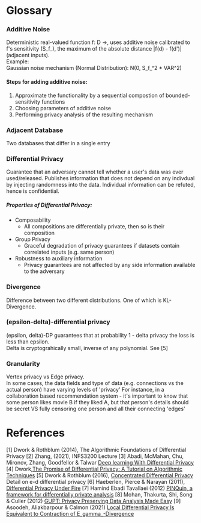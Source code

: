 # Glossary

### Additive Noise
Deterministic real-valued function f: D ->, uses additive noise calibrated to f's sensitivity (S_f_), the maximum of the absolute distance |f(d) - f(d')| (adjacent inputs).  
  Example:  
    Gaussian noise mechanism (Normal Distribution): N(0, S_f_^2 * VAR^2)  
#### Steps for adding additive noise:  
1. Approximate the functionality by a sequential compostion of bounded-sensitivity functions
2. Choosing parameters of additive noise
3. Performing privacy analysis of the resulting mechanism  

### Adjacent Database
Two databases that differ in a single entry

### Differential Privacy
Guarantee that an adversary cannot tell whether a user's data was ever used/released. Publishes information that does not depend on any indivdual by injecting randomness into the data. Individual information can be refuted, hence is confidential.

##### Properties of Differential Privacy:  
* Composability  
  * All compositions are differentially private, then so is their composition  
* Group Privacy  
  * Graceful degradation of privacy guarantees if datasets contain correlated inputs (e.g. same person)  
* Robustness to auxiliary information  
  * Privacy guarantees are not affected by any side information available to the adversary


### Divergence
Difference between two different distributions. One of which is KL-Divergence.

### (epsilon-delta)-differential privacy
(epsilon, delta)-DP guarantees that at probability 1 - delta privacy the loss is less than epsilon.  
  Delta is cryptograhically small, inverse of any polynomial. 
  See [5]

### Granularity
Vertex privacy vs Edge privacy.  
In some cases, the data fields and type of data (e.g. connections vs the actual person) have varying levels of 'privacy'
For instance, in a collaboration based recommendation system - it's important to know that some person likes movie B if they liked A, but that person's details should be secret VS fully censoring one person and all their connecting 'edges'



# References
[1] Dwork & Rothblum (2014), The Algorithmic Foundations of Differential Privacy
[2] Zhang, (2021), INFS3200 Lecture 
[3] Abadi, McMahan, Chu, Mironov, Zhang, Goodfellor & Talwar [Deep learning With Differential Privacy](https://search.library.uq.edu.au/permalink/f/tbms52/TN_cdi_arxiv_primary_1607_00133)
[4] Dwork,[The Promise of Differential Privacy: A Tutorial on Algorithmic Techniques](https://ieeexplore-ieee-org.ezproxy.library.uq.edu.au/document/6108143)
[5] Dwork & Rothblum (2016), [Concentrated Differential Privacy](https://arxiv.org/pdf/1603.01887.pdf)
  Detail on e-d differential privacy
[6] Haeberlen, Pierce & Narayan (2011), [Differential Privacy Under Fire](https://css.csail.mit.edu/6.858/2013/readings/dp-under-fire.pdf)
[7] Hamind Ebadi Tavallaei (2012) [PINQuin, a framework for differentially private analysis](https://odr.chalmers.se/bitstream/20.500.12380/176660/1/176660.pdf)
[8] Mohan, Thakurta, Shi, Song & Culler (2012) [GUPT: Privacy Preserving Data Analysis Made Easy](https://www.cs.umd.edu/~elaine/docs/gupt.pdf)
[9] Asoodeh, Aliakbarpour & Calmon (2021) [Local Differential Privacy Is Equivalent to Contraction of E_gamma_-Divergence](https://arxiv.org/pdf/2102.01258.pdf)